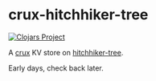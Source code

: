 # crux-hitchhiker-tree

[![Clojars Project](https://img.shields.io/clojars/v/com.github.csm/crux-hitchhiker-tree.svg)](https://clojars.org/com.github.csm/crux-hitchhiker-tree)

A [crux](https://opencrux.com) KV store on [hitchhiker-tree](https://github.com/replikativ/hitchhiker-tree).

Early days, check back later.
